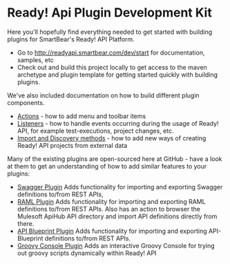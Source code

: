 Ready! Api Plugin Development Kit
==================================

Here you'll hopefully find everything needed to get started with building plugins for SmartBear's Ready! API Platform.

* Go to http://readyapi.smartbear.com/dev/start for documentation, samples, etc
* Check out and build this project locally to get access to the maven archetype and plugin template for getting started
  quickly with building plugins.

We've also included documentation on how to build different plugin components.

* [Actions](actions-basic.md) - how to add menu and toolbar items
* [Listeners](listeners.md) - how to handle events occurring during the usage of Ready! API, for example test-executions,
project changes, etc.                                      
* [Import and Discovery methods](import-and-discovery.md) - how to add new ways of creating Ready! API projects from 
 external data

Many of the existing plugins are open-sourced here at GitHub - have a look at them to get an understanding of how to
add similar features to your plugins:

 * [Swagger Plugin](https://github.com/olensmar/soapui-swagger-plugin) Adds functionality for importing and exporting
 Swagger definitions to/from REST APIs,
 * [RAML Plugin](https://github.com/olensmar/soapui-raml-plugin) Adds functionality for importing and exporting RAML
 definitions to/from REST APIs. Also has an action to browser the Mulesoft ApiHub API directory and import API definitions
 directly from there.
 * [API Blueprint Plugin](https://github.com/olensmar/soapui-blueprint-plugin) Adds functionality for importing and exporting
 API-Blueprint definitions to/from REST APIs. 
 * [Groovy Console Plugin](https://github.com/olensmar/soapui-blueprint-plugin) Adds an interactive Groovy Console for 
 trying out groovy scripts dynamically within Ready! API
 